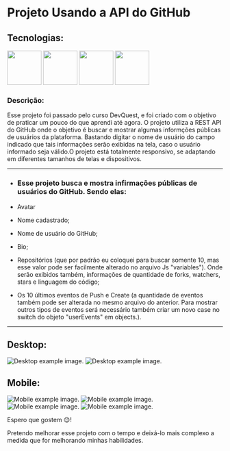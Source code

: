 <h1>Projeto Usando a API do GitHub</h1>

<h2>Tecnologias:</h2>

<span><img src="https://cdn.jsdelivr.net/gh/devicons/devicon/icons/html5/html5-original.svg" width="80px"/></span>
<span><img src="https://cdn.jsdelivr.net/gh/devicons/devicon/icons/css3/css3-original.svg" width="80px"/></span>
<span><img src="https://cdn.jsdelivr.net/gh/devicons/devicon/icons/javascript/javascript-original.svg" width="80px"/></span>
<span><a href="https://docs.github.com/en/rest?apiVersion=2022-11-28" target="_blank"><img     src="https://cdn.jsdelivr.net/gh/devicons/devicon/icons/github/github-original.svg" width="80px"/></a></span>     

<section class="description">
    <h3>Descrição:</h3>
    <p>Esse projeto foi passado pelo curso DevQuest, e foi criado com o objetivo de praticar um pouco do que aprendi até agora. O projeto utiliza a REST API do GitHub onde o objetivo é buscar e mostrar algumas informções públicas de usuários da plataforma. Bastando digitar o nome de usuário do campo indicado que tais informações serão exibidas na tela, caso o usuário informado seja válido.O projeto está totalmente responsivo, se adaptando em diferentes tamanhos de telas e dispositivos. </p>
</section>

<hr></hr>

<ul class="functionalities">
    <li><h3>Esse projeto busca e mostra infirmações públicas de usuários do GitHub. Sendo elas:</h3></li>
    <li><p>Avatar</p></li>
    <li><p>Nome cadastrado;</p></li>
    <li><p>Nome de usuário do GitHub;</p></li>
    <li><p>Bio;</p></li>
    <li><p>Repositórios (que por padrão eu coloquei para buscar somente 10, mas esse valor pode ser facilmente alterado no arquivo Js "variables"). Onde serão exibidos também, informações de quantidade de forks, watchers, stars e linguagem do código;</p></li>
    <li><p>Os 10 últimos eventos de Push e Create (a quantidade de eventos também pode ser alterada no mesmo arquivo do anterior. Para mostrar outros tipos de eventos será necessário também criar um novo case no switch do objeto "userEvents" em objects.).</p></li>
</ul>
    
<hr></hr>

<section class="screenshots">
    <h2>Desktop:</h2>
    <img src="./src/images/readme-images/desktop-1.png" alt="Desktop example image.">
    <img src="./src/images/readme-images/desktop-2.png" alt="Desktop example image.">
    <h2>Mobile:</h2>
    <img src="./src/images/readme-images/mobile-1.png" alt="Mobile example image.">
    <img src="./src/images/readme-images/mobile-2.png" alt="Mobile example image.">
    <img src="./src/images/readme-images/mobile-3.png" alt="Mobile example image.">
    <img src="./src/images/readme-images/mobile-4.png" alt="Mobile example image.">
</section>

<footer>
    <p>Espero que gostem 😊!</p>
    <p>Pretendo melhorar esse projeto com o tempo e deixá-lo mais complexo a medida que for melhorando minhas habilidades.</p>
</footer>

